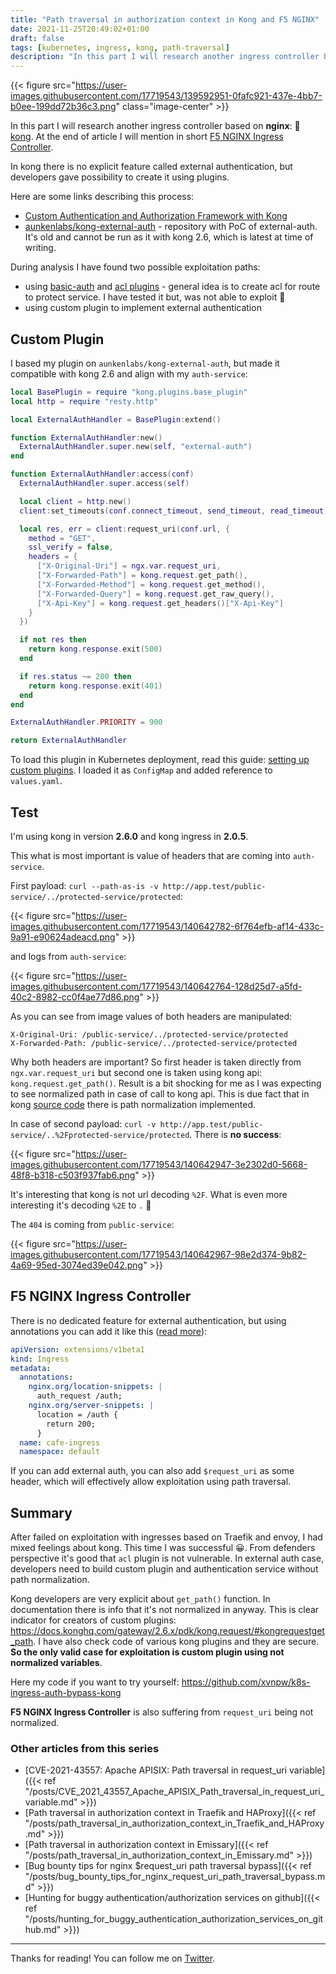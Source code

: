 ```yaml
---
title: "Path traversal in authorization context in Kong and F5 NGINX"
date: 2021-11-25T20:49:02+01:00
draft: false
tags: [kubernetes, ingress, kong, path-traversal]
description: "In this part I will research another ingress controller based on nginx: 🦍 kong. At the end of article I will mention in short F5 NGINX Ingress Controller. In kong there is no explicit feature called external authentication, but developers gave possibility to create it using plugins."
---
```


{{< figure src="https://user-images.githubusercontent.com/17719543/139592951-0fafc921-437e-4bb7-b0ee-199dd72b36c3.png" class="image-center" >}}

In this part I will research another ingress controller based on **nginx**: 🦍 [kong](https://konghq.com/solutions/kubernetes-ingress/). At the end of article I will mention in short [F5 NGINX Ingress Controller](https://www.nginx.com/products/nginx-ingress-controller).

In kong there is no explicit feature called external authentication, but developers gave possibility to create it using plugins.

Here are some links describing this process:
* [Custom Authentication and Authorization Framework with Kong](https://konghq.com/blog/custom-authentication-and-authorization-framework-with-kong/)
* [aunkenlabs/kong-external-auth](https://github.com/aunkenlabs/kong-external-auth) - repository with PoC of external-auth. It's old and cannot be run as it with kong 2.6, which is latest at time of writing.

During analysis I have found two possible exploitation paths:
* using [basic-auth](https://docs.konghq.com/hub/kong-inc/basic-auth/) and [acl plugins](https://docs.konghq.com/hub/kong-inc/acl/) - general idea is to create acl for route to protect service. I have tested it but, was not able to exploit 🙁
* using custom plugin to implement external authentication

## Custom Plugin

I based my plugin on `aunkenlabs/kong-external-auth`, but made it compatible with kong 2.6 and align with my `auth-service`:

```lua
local BasePlugin = require "kong.plugins.base_plugin"
local http = require "resty.http"

local ExternalAuthHandler = BasePlugin:extend()

function ExternalAuthHandler:new()
  ExternalAuthHandler.super.new(self, "external-auth")
end

function ExternalAuthHandler:access(conf)
  ExternalAuthHandler.super.access(self)

  local client = http.new()
  client:set_timeouts(conf.connect_timeout, send_timeout, read_timeout)

  local res, err = client:request_uri(conf.url, {
    method = "GET",
    ssl_verify = false,
    headers = {
      ["X-Original-Uri"] = ngx.var.request_uri,
      ["X-Forwarded-Path"] = kong.request.get_path(),
      ["X-Forwarded-Method"] = kong.request.get_method(),
      ["X-Forwarded-Query"] = kong.request.get_raw_query(),
      ["X-Api-Key"] = kong.request.get_headers()["X-Api-Key"]
    }
  })

  if not res then
    return kong.response.exit(500)
  end

  if res.status ~= 200 then
    return kong.response.exit(401)
  end
end

ExternalAuthHandler.PRIORITY = 900

return ExternalAuthHandler
```

To load this plugin in Kubernetes deployment, read this guide: [setting up custom plugins](https://docs.konghq.com/kubernetes-ingress-controller/2.0.x/guides/setting-up-custom-plugins/). I loaded it as `ConfigMap` and added reference to `values.yaml`.

## Test

I'm using kong in version **2.6.0** and kong ingress in **2.0.5**.

This what is most important is value of headers that are coming into `auth-service`. 

First payload: `curl --path-as-is -v http://app.test/public-service/../protected-service/protected`:

{{< figure src="https://user-images.githubusercontent.com/17719543/140642782-6f764efb-af14-433c-9a91-e90624adeacd.png" >}}

and logs from `auth-service`:

{{< figure src="https://user-images.githubusercontent.com/17719543/140642764-128d25d7-a5fd-40c2-8982-cc0f4ae77d86.png" >}}

As you can see from image values of both headers are manipulated:
```
X-Original-Uri: /public-service/../protected-service/protected
X-Forwarded-Path: /public-service/../protected-service/protected
```

Why both headers are important? So first header is taken directly from `ngx.var.request_uri` but second one is taken using kong api: `kong.request.get_path()`. Result is a bit shocking for me as I was expecting to see normalized path in case of call to kong api. This is due fact that in kong [source code](https://github.com/Kong/kong/blob/f27c5868fc48bec1cc9e740bd1d1cf65793c473d/kong/tools/uri.lua#L60) there is path normalization implemented.

In case of second payload: `curl -v http://app.test/public-service/..%2Fprotected-service/protected`. There is **no success**:

{{< figure src="https://user-images.githubusercontent.com/17719543/140642947-3e2302d0-5668-48f8-b318-c503f937fab6.png" >}}

It's interesting that kong is not url decoding `%2F`. What is even more interesting it's decoding `%2E` to `.` 🤔

The `404` is coming from `public-service`:

{{< figure src="https://user-images.githubusercontent.com/17719543/140642967-98e2d374-9b82-4a69-95ed-3074ed39e042.png" >}}

## F5 NGINX Ingress Controller

There is no dedicated feature for external authentication, but using annotations you can add it like this ([read more](https://github.com/nginxinc/kubernetes-ingress/issues/873)):

```yaml
apiVersion: extensions/v1beta1
kind: Ingress
metadata:
  annotations:
    nginx.org/location-snippets: |
      auth_request /auth;
    nginx.org/server-snippets: |
      location = /auth {
        return 200;
      }
  name: cafe-ingress
  namespace: default
```

If you can add external auth, you can also add `$request_uri` as some header, which will effectively allow exploitation using path traversal.

## Summary

After failed on exploitation with ingresses based on Traefik and envoy, I had mixed feelings about kong. This time I was successful 😀. From defenders perspective it's good that `acl` plugin is not vulnerable. In external auth case, developers need to build custom plugin and authentication service without path normalization. 

Kong developers are very explicit about `get_path()` function. In documentation there is info that it's not normalized in anyway. This is clear indicator for creators of custom plugins: https://docs.konghq.com/gateway/2.6.x/pdk/kong.request/#kongrequestget_path. I have also check code of various kong plugins and they are secure. **So the only valid case for exploitation is custom plugin using not normalized variables**.

Here my code if you want to try yourself: https://github.com/xvnpw/k8s-ingress-auth-bypass-kong

**F5 NGINX Ingress Controller** is also suffering from `request_uri` being not normalized.

### Other articles from this series

* [CVE-2021-43557: Apache APISIX: Path traversal in request_uri variable]({{< ref "/posts/CVE_2021_43557_Apache_APISIX_Path_traversal_in_request_uri_variable.md" >}})
* [Path traversal in authorization context in Traefik and HAProxy]({{< ref "/posts/path_traversal_in_authorization_context_in_Traefik_and_HAProxy.md" >}})
* [Path traversal in authorization context in Emissary]({{< ref "/posts/path_traversal_in_authorization_context_in_Emissary.md" >}})
* [Bug bounty tips for nginx $request_uri path traversal bypass]({{< ref "/posts/bug_bounty_tips_for_nginx_request_uri_path_traversal_bypass.md" >}})
* [Hunting for buggy authentication/authorization services on github]({{< ref "/posts/hunting_for_buggy_authentication_authorization_services_on_github.md" >}})

---

Thanks for reading! You can follow me on [Twitter](https://twitter.com/xvnpw).